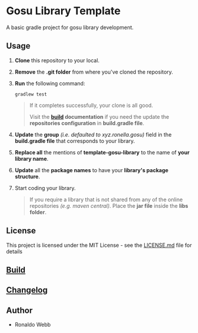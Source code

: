 # Gosu Library Template

A basic gradle project for gosu library development.

## Usage

1. **Clone** this repository to your local.

2. **Remove** the **.git folder** from where you've cloned the repository.

3. **Run** the following command:

   ```
   gradlew test
   ```

   > If it completes successfully, your clone is all good. 
   >
   > Visit the **[build](BUILD.md) documentation** if you need the update the **repositories configuration** in **build.gradle file**.
   
4. **Update** the **group** *(i.e. defaulted to xyz.ronella.gosu)* field in the **build.gradle file** that corresponds to your library.

5. **Replace all** the mentions of **template-gosu-library** to the name of **your library name**.

6. **Update** all the **package names** to have your **library's package structure**.

7. Start coding your library.

   > If you require a library that is not shared from any of the online repositories *(e.g. maven central)*. Place the **jar file** inside the **libs folder**.

## License

This project is licensed under the MIT License - see the [LICENSE.md](LICENSE.md) file for details

## [Build](BUILD.md)

## [Changelog](CHANGELOG.md)

## Author

* Ronaldo Webb
